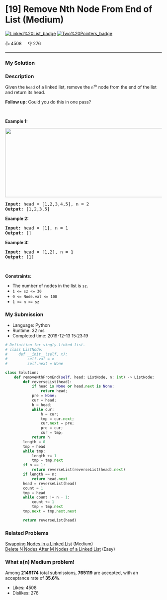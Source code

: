# [19] Remove Nth Node From End of List (Medium)

[![Linked%20List_badge](https://img.shields.io/badge/topic-Linked%20List-green.svg)](https://leetcode.com/problems/remove-nth-node-from-end-of-list/)  [![Two%20Pointers_badge](https://img.shields.io/badge/topic-Two%20Pointers-green.svg)](https://leetcode.com/problems/remove-nth-node-from-end-of-list/) 

:+1: 4508 &nbsp; &nbsp; :thumbsdown: 276

---

### My Solution


### Description
<p>Given the <code>head</code> of a linked list, remove the <code>n<sup>th</sup></code> node from the end of the list and return its head.</p>

<p><strong>Follow up:</strong>&nbsp;Could you do this in one pass?</p>

<p>&nbsp;</p>
<p><strong>Example 1:</strong></p>
<img alt="" src="https://assets.leetcode.com/uploads/2020/10/03/remove_ex1.jpg" style="width: 542px; height: 222px;" />
<pre>
<strong>Input:</strong> head = [1,2,3,4,5], n = 2
<strong>Output:</strong> [1,2,3,5]
</pre>

<p><strong>Example 2:</strong></p>

<pre>
<strong>Input:</strong> head = [1], n = 1
<strong>Output:</strong> []
</pre>

<p><strong>Example 3:</strong></p>

<pre>
<strong>Input:</strong> head = [1,2], n = 1
<strong>Output:</strong> [1]
</pre>

<p>&nbsp;</p>
<p><strong>Constraints:</strong></p>

<ul>
	<li>The number of nodes in the list is <code>sz</code>.</li>
	<li><code>1 &lt;= sz &lt;= 30</code></li>
	<li><code>0 &lt;= Node.val &lt;= 100</code></li>
	<li><code>1 &lt;= n &lt;= sz</code></li>
</ul>



### My Submission

- Language: Python
- Runtime: 32 ms
- Completed time: 2019-12-13 15:23:19

```Python
# Definition for singly-linked list.
# class ListNode:
#     def __init__(self, x):
#         self.val = x
#         self.next = None

class Solution:
    def removeNthFromEnd(self, head: ListNode, n: int) -> ListNode:
        def reverseList(head):
            if head is None or head.next is None:
                return head;
            pre = None;
            cur = head;
            h = head;
            while cur:
                h = cur;
                tmp = cur.next;
                cur.next = pre;
                pre = cur;
                cur = tmp;
            return h
        length = 0
        tmp = head
        while tmp:
            length += 1
            tmp = tmp.next
        if n == 1:
            return reverseList(reverseList(head).next)
        if length == n:
            return head.next
        head = reverseList(head)
        count = 1
        tmp = head
        while count != n - 1:
            count += 1
            tmp = tmp.next
        tmp.next = tmp.next.next

        return reverseList(head)
```


### Related Problems
[Swapping Nodes in a Linked List](https://leetcode.com/problems/swapping-nodes-in-a-linked-list/) (Medium) <br>
[Delete N Nodes After M Nodes of a Linked List](https://leetcode.com/problems/delete-n-nodes-after-m-nodes-of-a-linked-list/) (Easy) <br>



### What a(n) Medium problem!
Among **2149174** total submissions, **765119** are accepted, with an acceptance rate of **35.6%**. <br>

- Likes: 4508
- Dislikes: 276

